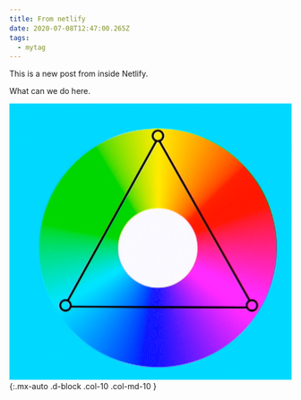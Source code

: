 ```yaml
---
title: From netlify
date: 2020-07-08T12:47:00.265Z
tags:
  - mytag
---
```

This is a new post from inside Netlify.

What can we do here.



![triangle](/images/uploads/screen-shot-2020-02-15-at-13.48.54.png "trompa") {:.mx-auto .d-block .col-10 .col-md-10 }